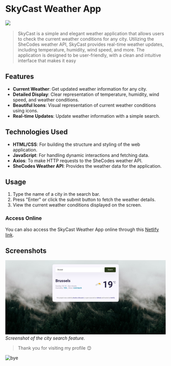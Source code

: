 # SkyCast Weather App

![](https://media1.giphy.com/media/SPU6fcDu4fN0UIBIxz/giphy.gif)

> SkyCast is a simple and elegant weather application that allows users to check the current weather conditions for any city. Utilizing the SheCodes weather API, SkyCast provides real-time weather updates, including temperature, humidity, wind speed, and more.
> The application is designed to be user-friendly, with a clean and intuitive interface that makes it easy

## Features

- **Current Weather**: Get updated weather information for any city.
- **Detailed Display**: Clear representation of temperature, humidity, wind speed, and weather conditions.
- **Beautiful Icons**: Visual representation of current weather conditions using icons.
- **Real-time Updates**: Update weather information with a simple search.

## Technologies Used

- **HTML/CSS**: For building the structure and styling of the web application.
- **JavaScript**: For handling dynamic interactions and fetching data.
- **Axios**: To make HTTP requests to the SheCodes weather API.
- **SheCodes Weather API**: Provides the weather data for the application.

## Usage

1. Type the name of a city in the search bar.
2. Press "Enter" or click the submit button to fetch the weather details.
3. View the current weather conditions displayed on the screen.

### Access Online

You can also access the SkyCast Weather App online through this [Netlify link](https://skycast-application.netlify.app/).

## Screenshots

![Search Weather](./images/skyCast.png)  
_Screenshot of the city search feature._

> Thank you for visiting my profile 😊

![bye](https://i.chzbgr.com/full/8348516864/hAC95BC93/ill-stand-here-and-continue-to-make-sure-it-stays-nice)
